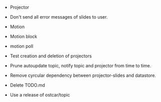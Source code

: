 * Projector
 * Don't send all error messages of slides to user.
 * Motion
  * Motion block
  * motion poll
 * Test creation and deletion of projectors

* Prune autoupdate topic, notify topic and projector from time to time.
* Remove cyrcular dependency between projector-slides and datastore.


* Delete TODO.md
* Use a release of ostcar/topic